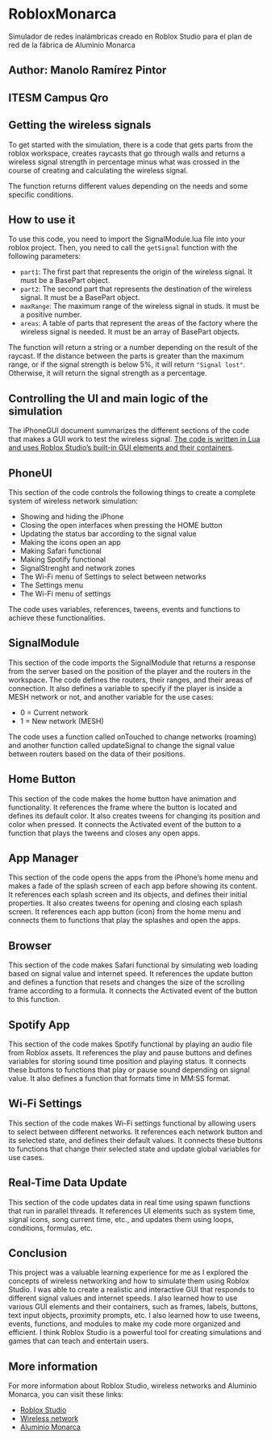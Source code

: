 # RobloxMonarca
Simulador de redes inalámbricas creado en Roblox Studio para el plan de red de la fábrica de Aluminio Monarca

## Author: Manolo Ramírez Pintor
## ITESM Campus Qro

## Getting the wireless signals
To get started with the simulation, there is a code that gets parts from the roblox workspace, creates raycasts that go through walls and returns a wireless signal strength in percentage minus what was crossed in the course of creating and calculating the wireless signal.

The function returns different values depending on the needs and some specific conditions.

## How to use it

To use this code, you need to import the SignalModule.lua file into your roblox project. Then, you need to call the  `getSignal`  function with the following parameters:

-   `part1`: The first part that represents the origin of the wireless signal. It must be a BasePart object.
-   `part2`: The second part that represents the destination of the wireless signal. It must be a BasePart object.
-   `maxRange`: The maximum range of the wireless signal in studs. It must be a positive number.
-   `areas`: A table of parts that represent the areas of the factory where the wireless signal is needed. It must be an array of BasePart objects.

The function will return a string or a number depending on the result of the raycast. If the distance between the parts is greater than the maximum range, or if the signal strength is below 5%, it will return  `"Signal lost"`. Otherwise, it will return the signal strength as a percentage.

## Controlling the UI and main logic of the simulation
The iPhoneGUI document summarizes the different sections of the code that makes a GUI work to test the wireless signal.  [The code is written in Lua and uses Roblox Studio’s built-in GUI elements and their containers](https://create.roblox.com/docs/tutorials)[](https://create.roblox.com/docs/tutorials).

## PhoneUI

This section of the code controls the following things to create a complete system of wireless network simulation:

-   Showing and hiding the iPhone
-   Closing the open interfaces when pressing the HOME button
-   Updating the status bar according to the signal value
-   Making the icons open an app
-   Making Safari functional
-   Making Spotify functional
-   SignalStrenght and network zones
-   The Wi-Fi menu of Settings to select between networks
-   The Settings menu
-   The Wi-Fi menu of settings

The code uses variables, references, tweens, events and functions to achieve these functionalities.

## SignalModule

This section of the code imports the SignalModule that returns a response from the server based on the position of the player and the routers in the workspace. The code defines the routers, their ranges, and their areas of connection. It also defines a variable to specify if the player is inside a MESH network or not, and another variable for the use cases:

-   0 = Current network
-   1 = New network (MESH)

The code uses a function called onTouched to change networks (roaming) and another function called updateSignal to change the signal value between routers based on the data of their positions.

## Home Button

This section of the code makes the home button have animation and functionality. It references the frame where the button is located and defines its default color. It also creates tweens for changing its position and color when pressed. It connects the Activated event of the button to a function that plays the tweens and closes any open apps.

## App Manager

This section of the code opens the apps from the iPhone’s home menu and makes a fade of the splash screen of each app before showing its content. It references each splash screen and its objects, and defines their initial properties. It also creates tweens for opening and closing each splash screen. It references each app button (icon) from the home menu and connects them to functions that play the splashes and open the apps.

## Browser

This section of the code makes Safari functional by simulating web loading based on signal value and internet speed. It references the update button and defines a function that resets and changes the size of the scrolling frame according to a formula. It connects the Activated event of the button to this function.

## Spotify App

This section of the code makes Spotify functional by playing an audio file from Roblox assets. It references the play and pause buttons and defines variables for storing sound time position and playing status. It connects these buttons to functions that play or pause sound depending on signal value. It also defines a function that formats time in MM:SS format.

## Wi-Fi Settings

This section of the code makes Wi-Fi settings functional by allowing users to select between different networks. It references each network button and its selected state, and defines their default values. It connects these buttons to functions that change their selected state and update global variables for use cases.

## Real-Time Data Update

This section of the code updates data in real time using spawn functions that run in parallel threads. It references UI elements such as system time, signal icons, song current time, etc., and updates them using loops, conditions, formulas, etc.

## Conclusion

This project was a valuable learning experience for me as I explored the concepts of wireless networking and how to simulate them using Roblox Studio. I was able to create a realistic and interactive GUI that responds to different signal values and internet speeds. I also learned how to use various GUI elements and their containers, such as frames, labels, buttons, text input objects, proximity prompts, etc. I also learned how to use tweens, events, functions, and modules to make my code more organized and efficient. I think Roblox Studio is a powerful tool for creating simulations and games that can teach and entertain users.

## More information

For more information about Roblox Studio, wireless networks and Aluminio Monarca, you can visit these links:

-   [Roblox Studio](https://developer.roblox.com/en-us/resources/studio)
-   [Wireless network](https://en.wikipedia.org/wiki/Wireless_network)
-   [Aluminio Monarca](https://www.aluminiomonarca.com.mx/)
